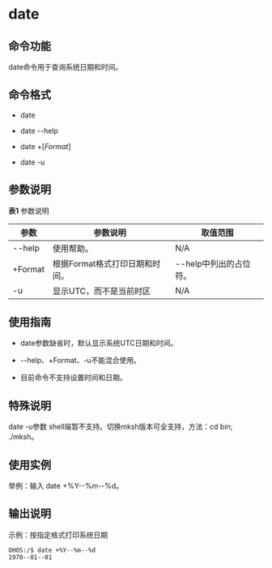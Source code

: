# date


## 命令功能

date命令用于查询系统日期和时间。


## 命令格式

- date

- date --help

- date +[_Format_]

- date -u


## 参数说明

**表1** 参数说明

| 参数    | 参数说明                       | 取值范围               |
| ------- | ------------------------------ | ---------------------- |
| --help  | 使用帮助。                     | N/A                    |
| +Format | 根据Format格式打印日期和时间。 | --help中列出的占位符。 |
| -u      | 显示UTC，而不是当前时区        | N/A                    |


## 使用指南

- date参数缺省时，默认显示系统UTC日期和时间。

- --help、+Format、-u不能混合使用。

- 目前命令不支持设置时间和日期。

## 特殊说明

date -u参数 shell端暂不支持。切换mksh版本可全支持，方法：cd bin; ./mksh。

## 使用实例

举例：输入 date +%Y--%m--%d。


## 输出说明

示例：按指定格式打印系统日期


```
OHOS:/$ date +%Y--%m--%d
1970--01--01
```